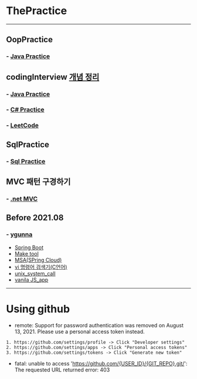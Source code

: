# ThePractice
---
## OopPractice
### - [Java Practice](https://github.com/dev7gy/ThePractice/tree/main/OopPractice)

## codingInterview [개념 정리](https://github.com/dev7gy/ThePractice/tree/main/codingInterview)
### - [Java Practice](https://github.com/dev7gy/ThePractice/tree/main/codingInterview/AlgorithmJava)
### - [C# Practice](https://github.com/dev7gy/ThePractice/tree/main/codingInterview/HelloCoding_Algorithm)
### - [LeetCode](https://github.com/dev7gy/ThePractice/tree/main/codingInterview/leetcode)

## SqlPractice
### - [Sql Practice](https://github.com/dev7gy/ThePractice/tree/main/SqlPractice)

## MVC 패턴 구경하기
### - [.net MVC](https://github.com/dev7gy/ThePractice/tree/main/WebApplication1)
## Before 2021.08
### - [ygunna](https://github.com/dev7gy/ThePractice/tree/main/ygunna)
- [Spring Boot](https://github.com/dev7gy/ThePractice/tree/main/ygunna/springBootStudy)
- [Make tool](https://github.com/dev7gy/ThePractice/tree/main/ygunna/studyAll/make)
- [MSA(SPring Cloud)](https://github.com/dev7gy/ThePractice/tree/main/ygunna/studyAll/msa)
- [vi 명령어 검색기(C언어)](https://github.com/dev7gy/ThePractice/tree/main/ygunna/studyAll/prj/vi_cmd_srch)
- [unix_system_call](https://github.com/dev7gy/ThePractice/tree/main/ygunna/studyAll/unix_system/ch01_unixSystemBasic)
- [vanila JS_app](https://github.com/dev7gy/ThePractice/tree/main/ygunna/studyAll/web)
---
# Using github
- remote: Support for password authentication was removed on August 13, 2021. Please use a personal access token instead.

```
1. https://github.com/settings/profile -> Click "Developer settings"
2. https://github.com/settings/apps -> Click "Personal access tokens"
3. https://github.com/settings/tokens -> Click "Generate new token"
```

- fatal: unable to access 'https://github.com/{USER_ID}/{GIT_REPO}.git/': The requested URL returned error: 403
```
```

